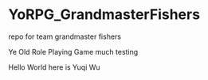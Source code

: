 # YoRPG_GrandmasterFishers
repo for team grandmaster fishers

Ye Old Role Playing Game
much testing

Hello World
here is Yuqi Wu